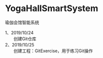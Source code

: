 # YogaHallSmartSystem
瑜伽会馆智能系统

1、2019/10/24  
&emsp;&emsp;创建Git仓库  
2、2019/10/25  
&emsp;&emsp;创建工程：GitExercise，用于练习Git操作  
